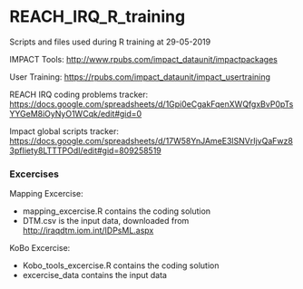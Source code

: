 # REACH_IRQ_R_training
Scripts and files used during R training at 29-05-2019

IMPACT Tools: http://www.rpubs.com/impact_dataunit/impactpackages

User Training: https://rpubs.com/impact_dataunit/impact_usertraining 

REACH IRQ coding problems tracker: https://docs.google.com/spreadsheets/d/1Gpi0eCgakFqenXWQfgxBvP0pTsYYGeM8iOyNyO1WCqk/edit#gid=0

Impact global scripts tracker: https://docs.google.com/spreadsheets/d/17W58YnJAmeE3lSNVrIjvQaFwz83pfIiety8LTTTPOdI/edit#gid=809258519 


### Excercises
Mapping Excercise:
- mapping_excercise.R contains the coding solution
- DTM.csv is the input data, downloaded from http://iraqdtm.iom.int/IDPsML.aspx 

KoBo Excercise:
- Kobo_tools_excercise.R contains the coding solution
- excercise_data contains the input data